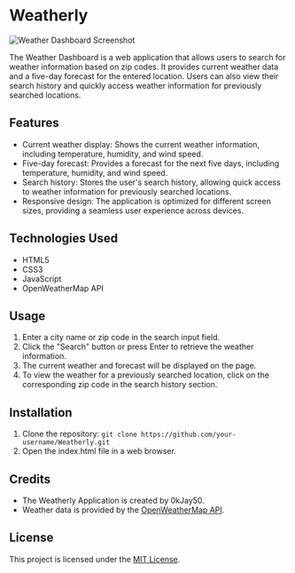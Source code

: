 # Weatherly

![Weather Dashboard Screenshot](screenshot.png)

The Weather Dashboard is a web application that allows users to search for weather information based on zip codes. It provides current weather data and a five-day forecast for the entered location. Users can also view their search history and quickly access weather information for previously searched locations.

## Features

- Current weather display: Shows the current weather information, including temperature, humidity, and wind speed.
- Five-day forecast: Provides a forecast for the next five days, including temperature, humidity, and wind speed.
- Search history: Stores the user's search history, allowing quick access to weather information for previously searched locations.
- Responsive design: The application is optimized for different screen sizes, providing a seamless user experience across devices.

## Technologies Used

- HTML5
- CSS3
- JavaScript
- OpenWeatherMap API

## Usage

1. Enter a city name or zip code in the search input field.
2. Click the "Search" button or press Enter to retrieve the weather information.
3. The current weather and forecast will be displayed on the page.
4. To view the weather for a previously searched location, click on the corresponding zip code in the search history section.

## Installation

1. Clone the repository: `git clone https://github.com/your-username/Weatherly.git`
2. Open the index.html file in a web browser.

## Credits

- The Weatherly Application is created by 0kJay50.
- Weather data is provided by the [OpenWeatherMap API](https://openweathermap.org/).

## License

This project is licensed under the [MIT License](LICENSE).
